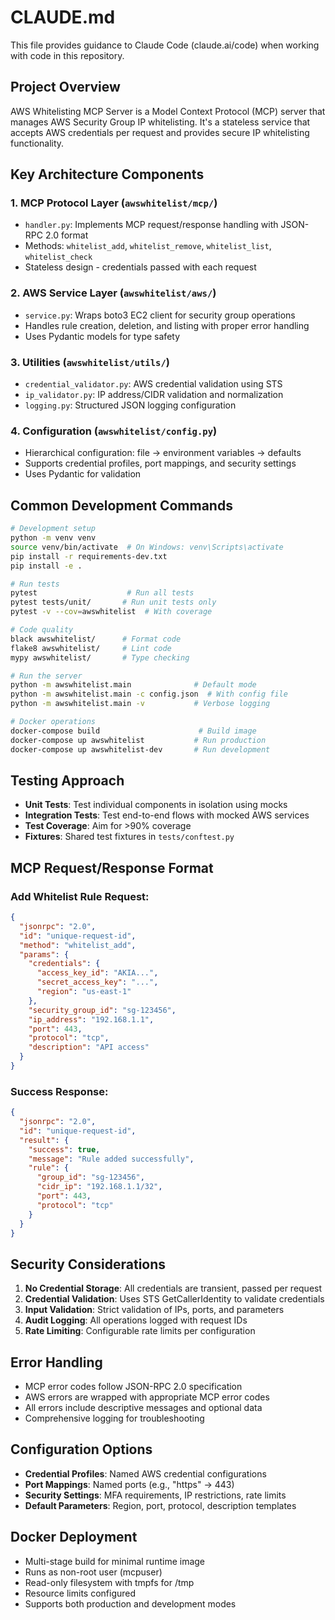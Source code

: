 # CLAUDE.md

This file provides guidance to Claude Code (claude.ai/code) when working with code in this repository.

## Project Overview

AWS Whitelisting MCP Server is a Model Context Protocol (MCP) server that manages AWS Security Group IP whitelisting. It's a stateless service that accepts AWS credentials per request and provides secure IP whitelisting functionality.

## Key Architecture Components

### 1. MCP Protocol Layer (`awswhitelist/mcp/`)
- `handler.py`: Implements MCP request/response handling with JSON-RPC 2.0 format
- Methods: `whitelist_add`, `whitelist_remove`, `whitelist_list`, `whitelist_check`
- Stateless design - credentials passed with each request

### 2. AWS Service Layer (`awswhitelist/aws/`)
- `service.py`: Wraps boto3 EC2 client for security group operations
- Handles rule creation, deletion, and listing with proper error handling
- Uses Pydantic models for type safety

### 3. Utilities (`awswhitelist/utils/`)
- `credential_validator.py`: AWS credential validation using STS
- `ip_validator.py`: IP address/CIDR validation and normalization
- `logging.py`: Structured JSON logging configuration

### 4. Configuration (`awswhitelist/config.py`)
- Hierarchical configuration: file → environment variables → defaults
- Supports credential profiles, port mappings, and security settings
- Uses Pydantic for validation

## Common Development Commands

```bash
# Development setup
python -m venv venv
source venv/bin/activate  # On Windows: venv\Scripts\activate
pip install -r requirements-dev.txt
pip install -e .

# Run tests
pytest                    # Run all tests
pytest tests/unit/       # Run unit tests only
pytest -v --cov=awswhitelist  # With coverage

# Code quality
black awswhitelist/      # Format code
flake8 awswhitelist/     # Lint code
mypy awswhitelist/       # Type checking

# Run the server
python -m awswhitelist.main              # Default mode
python -m awswhitelist.main -c config.json  # With config file
python -m awswhitelist.main -v           # Verbose logging

# Docker operations
docker-compose build                      # Build image
docker-compose up awswhitelist           # Run production
docker-compose up awswhitelist-dev       # Run development
```

## Testing Approach

- **Unit Tests**: Test individual components in isolation using mocks
- **Integration Tests**: Test end-to-end flows with mocked AWS services
- **Test Coverage**: Aim for >90% coverage
- **Fixtures**: Shared test fixtures in `tests/conftest.py`

## MCP Request/Response Format

### Add Whitelist Rule Request:
```json
{
  "jsonrpc": "2.0",
  "id": "unique-request-id",
  "method": "whitelist_add",
  "params": {
    "credentials": {
      "access_key_id": "AKIA...",
      "secret_access_key": "...",
      "region": "us-east-1"
    },
    "security_group_id": "sg-123456",
    "ip_address": "192.168.1.1",
    "port": 443,
    "protocol": "tcp",
    "description": "API access"
  }
}
```

### Success Response:
```json
{
  "jsonrpc": "2.0",
  "id": "unique-request-id",
  "result": {
    "success": true,
    "message": "Rule added successfully",
    "rule": {
      "group_id": "sg-123456",
      "cidr_ip": "192.168.1.1/32",
      "port": 443,
      "protocol": "tcp"
    }
  }
}
```

## Security Considerations

1. **No Credential Storage**: All credentials are transient, passed per request
2. **Credential Validation**: Uses STS GetCallerIdentity to validate credentials
3. **Input Validation**: Strict validation of IPs, ports, and parameters
4. **Audit Logging**: All operations logged with request IDs
5. **Rate Limiting**: Configurable rate limits per configuration

## Error Handling

- MCP error codes follow JSON-RPC 2.0 specification
- AWS errors are wrapped with appropriate MCP error codes
- All errors include descriptive messages and optional data
- Comprehensive logging for troubleshooting

## Configuration Options

- **Credential Profiles**: Named AWS credential configurations
- **Port Mappings**: Named ports (e.g., "https" → 443)
- **Security Settings**: MFA requirements, IP restrictions, rate limits
- **Default Parameters**: Region, port, protocol, description templates

## Docker Deployment

- Multi-stage build for minimal runtime image
- Runs as non-root user (mcpuser)
- Read-only filesystem with tmpfs for /tmp
- Resource limits configured
- Supports both production and development modes